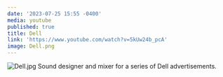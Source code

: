```yaml
---
date: '2023-07-25 15:55 -0400'
media: youtube
published: true
title: Dell
link: 'https://www.youtube.com/watch?v=5kUw24b_pcA'
image: Dell.png
---
```

![Dell.jpg]({{site.baseurl}}/media/project-images/Dell.jpg)
Sound designer and mixer for a series of Dell advertisements.
